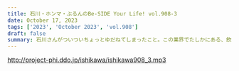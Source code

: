 ```yaml
---
title: 石川・ホンマ・ぶるんのBe-SIDE Your Life! vol.908-3
date: October 17, 2023
tags: ['2023', 'October 2023', 'vol.908']
draft: false
summary: 石川さんがついついちょっとゆだねてしまったこと。この業界でたしかにある、飲み会にまつわる話。
---
```


http://project-phi.ddo.jp/ishikawa/ishikawa908_3.mp3